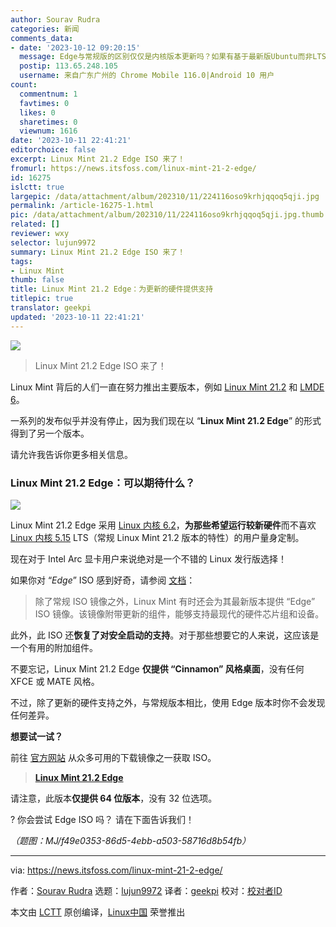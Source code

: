 ```yaml
---
author: Sourav Rudra
categories: 新闻
comments_data:
- date: '2023-10-12 09:20:15'
  message: Edge与常规版的区别仅仅是内核版本更新吗？如果有基于最新版Ubuntu而非LTS的mint就好了。
  postip: 113.65.248.105
  username: 来自广东广州的 Chrome Mobile 116.0|Android 10 用户
count:
  commentnum: 1
  favtimes: 0
  likes: 0
  sharetimes: 0
  viewnum: 1616
date: '2023-10-11 22:41:21'
editorchoice: false
excerpt: Linux Mint 21.2 Edge ISO 来了！
fromurl: https://news.itsfoss.com/linux-mint-21-2-edge/
id: 16275
islctt: true
largepic: /data/attachment/album/202310/11/224116oso9krhjqqoq5qji.jpg
permalink: /article-16275-1.html
pic: /data/attachment/album/202310/11/224116oso9krhjqqoq5qji.jpg.thumb.jpg
related: []
reviewer: wxy
selector: lujun9972
summary: Linux Mint 21.2 Edge ISO 来了！
tags:
- Linux Mint
thumb: false
title: Linux Mint 21.2 Edge：为更新的硬件提供支持
titlepic: true
translator: geekpi
updated: '2023-10-11 22:41:21'
---
```


![](/data/attachment/album/202310/11/224116oso9krhjqqoq5qji.jpg)



> 
> Linux Mint 21.2 Edge ISO 来了！
> 
> 
> 


Linux Mint 背后的人们一直在努力推出主要版本，例如 [Linux Mint 21.2](https://news.itsfoss.com/linux-mint-21-2/) 和 [LMDE 6](https://news.itsfoss.com/lmde-6/)。


一系列的发布似乎并没有停止，因为我们现在以 “**Linux Mint 21.2 Edge**” 的形式得到了另一个版本。


请允许我告诉你更多相关信息。


### Linux Mint 21.2 Edge：可以期待什么？


![](/data/attachment/album/202310/11/224122vc9crbdjhjcdclcc.png)


Linux Mint 21.2 Edge 采用 [Linux 内核 6.2](https://news.itsfoss.com/linux-kernel-6-2-release/)，**为那些希望运行较新硬件**而不喜欢 [Linux 内核 5.15](https://news.itsfoss.com/linux-kernel-5-15-release/) LTS（常规 Linux Mint 21.2 版本的特性）的用户量身定制。


现在对于 Intel Arc 显卡用户来说绝对是一个不错的 Linux 发行版选择！


如果你对 “*Edge*” ISO 感到好奇，请参阅 [文档](https://linuxmint-user-guide.readthedocs.io/en/latest/edge.html)：



> 
> 除了常规 ISO 镜像之外，Linux Mint 有时还会为其最新版本提供 “Edge” ISO 镜像。该镜像附带更新的组件，能够支持最现代的硬件芯片组和设备。
> 
> 
> 


此外，此 ISO 还**恢复了对安全启动的支持**。对于那些想要它的人来说，这应该是一个有用的附加组件。


不要忘记，Linux Mint 21.2 Edge **仅提供 “Cinnamon” 风格桌面**，没有任何 XFCE 或 MATE 风格。


不过，除了更新的硬件支持之外，与常规版本相比，使用 Edge 版本时你不会发现任何差异。


**想要试一试？**


前往 [官方网站](https://www.linuxmint.com/edition.php?id=310) 从众多可用的下载镜像之一获取 ISO。



> 
> **[Linux Mint 21.2 Edge](https://www.linuxmint.com/edition.php?id=310)**
> 
> 
> 


请注意，此版本**仅提供 64 位版本**，没有 32 位选项。


? 你会尝试 Edge ISO 吗？ 请在下面告诉我们！


*（题图：MJ/f49e0353-86d5-4ebb-a503-58716d8b54fb）*




---


via: <https://news.itsfoss.com/linux-mint-21-2-edge/>


作者：[Sourav Rudra](https://news.itsfoss.com/author/sourav/) 选题：[lujun9972](https://github.com/lujun9972) 译者：[geekpi](https://github.com/geekpi) 校对：[校对者ID](https://github.com/%E6%A0%A1%E5%AF%B9%E8%80%85ID)


本文由 [LCTT](https://github.com/LCTT/TranslateProject) 原创编译，[Linux中国](https://linux.cn/) 荣誉推出